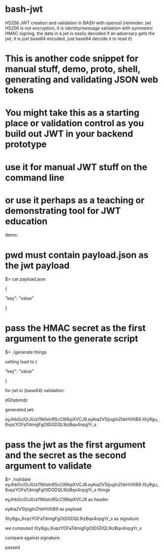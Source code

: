 # bash-jwt
HS256 JWT creation and validation in BASH with openssl
(reminder: jwt HS256 is not encryption, it is identity/message validation with symmetric HMAC signing, the data in a jwt is easily decoded if an adversary gets the jwt, it is just base64 encoded, just base64 decode it to read it)

# This is another code snippet for manual stuff, demo, proto, shell, generating and validating JSON web tokens
#
# You might take this as a starting place or validation control as you build out JWT in your backend prototype
# use it for manual JWT stuff on the command line
# or use it perhaps as a teaching or demonstrating tool for JWT education


demo:

# pwd must contain payload.json as the jwt payload

$> cat payload.json

{

  "key": "value"
  
}


# pass the HMAC secret as the first argument to the generate script

$> ./generate things

setting load to {

  "key": "value"
  
}

for jwt.io (base64) validation:

dGhpbmdz


generated jwt:

eyJhbGciOiJIUzI1NiIsInR5cCI6IkpXVCJ9.eyAia2V5IjogInZhbHVlIiB9.Xty9gu_6vpzYOFaTdmigFgOtDGDQL9izBqx4npgYr_s


# pass the jwt as the first argument and the secret as the second argument to validate
$> ./validate eyJhbGciOiJIUzI1NiIsInR5cCI6IkpXVCJ9.eyAia2V5IjogInZhbHVlIiB9.Xty9gu_6vpzYOFaTdmigFgOtDGDQL9izBqx4npgYr_s things

eyJhbGciOiJIUzI1NiIsInR5cCI6IkpXVCJ9 as header

eyAia2V5IjogInZhbHVlIiB9 as payload

Xty9gu_6vpzYOFaTdmigFgOtDGDQL9izBqx4npgYr_s as signature

we computed Xty9gu_6vpzYOFaTdmigFgOtDGDQL9izBqx4npgYr_s

compare against signature:

passed

